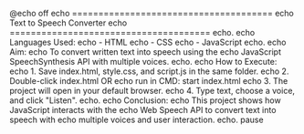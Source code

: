@echo off
echo ======================================
echo         Text to Speech Converter
echo ======================================
echo.
echo Languages Used:
echo   - HTML
echo   - CSS
echo   - JavaScript
echo.
echo Aim:
echo   To convert written text into speech using the
echo   JavaScript SpeechSynthesis API with multiple voices.
echo.
echo How to Execute:
echo   1. Save index.html, style.css, and script.js in the same folder.
echo   2. Double-click index.html OR
echo      run in CMD: start index.html
echo   3. The project will open in your default browser.
echo   4. Type text, choose a voice, and click "Listen".
echo.
echo Conclusion:
echo   This project shows how JavaScript interacts with the
echo   Web Speech API to convert text into speech with
echo   multiple voices and user interaction.
echo.
pause
